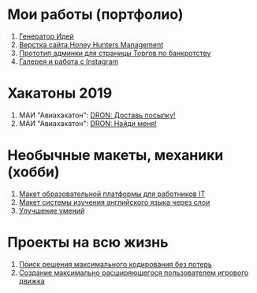 # Мои работы (портфолио)

1. [Генератор Идей](https://lyumih.github.io/idea-generator/)
1. [Верстка сайта Honey Hunters Management](https://lyumih.github.io/hhm/)
2. [Прототип админки для страницы Торгов по банкротству](https://lyumih.github.io/mortgaged-property/)
3. [Галерея и работа с Instagram](https://lyumih.github.io/gallery-instagram/)

# Хакатоны 2019

1. МАИ "Авиахакатон": [DRON: Доставь посылку! ](https://lyumih.github.io/dron-hack/dron-drop-box)
2. МАИ "Авиахакатон": [DRON: Найди меня! ](https://lyumih.github.io/dron-hack/dron-find-me)

# Необычные макеты, механики (хобби)
 
1. [Макет образовательной платформы для работников IT](https://lyumih.github.io/it-skills/)
1. [Макет системы изучения английского языка через слои](https://lyumih.github.io/city-level-eng/)
2. [Улучшение умений](https://lyumih.github.io/hobby/upgrade-skills/)

# Проекты на всю жизнь
 
1. [Поиск решения максимального кодирования без потерь](https://lyumih.github.io/ultimate_coder/)
2. [Создание максимально расширяющегося пользователем игрового движка](https://lyumih.github.io/hobby/ultimate_card_game/)

